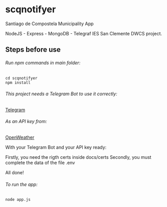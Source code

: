 # scqnotifyer
Santiago de Compostela Municipality App

NodeJS - Express - MongoDB - Telegraf
IES San Clemente DWCS project.

## Steps before use
###### Run npm commands in main folder:
```
cd scqnotifyer
npm install
```

###### This project needs a Telegram Bot to use it correctly:
[Telegram](https://web.telegram.org/)

###### As an API key from:
[OpenWeather](https://openweathermap.org/)

With your Telegram Bot and your API key ready:

Firstly, you need the rigth certs inside docs/certs
Secondly, you must complete the data of the file .env

All done!

###### To run the app:
```
node app.js
```